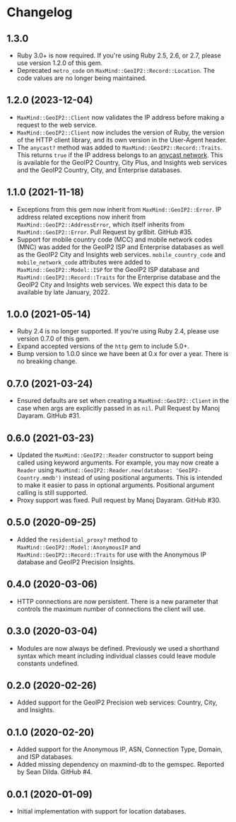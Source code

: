 # Changelog

## 1.3.0

* Ruby 3.0+ is now required. If you're using Ruby 2.5, 2.6, or 2.7, please
  use version 1.2.0 of this gem.
* Deprecated `metro_code` on `MaxMind::GeoIP2::Record::Location`. The code
  values are no longer being maintained.

## 1.2.0 (2023-12-04)

* `MaxMind::GeoIP2::Client` now validates the IP address before making a
  request to the web service.
* `MaxMind::GeoIP2::Client` now includes the version of Ruby, the version
  of the HTTP client library, and its own version in the User-Agent header.
* The `anycast?` method was added to `MaxMind::GeoIP2::Record::Traits`.
  This returns `true` if the IP address belongs to an [anycast
  network](https://en.wikipedia.org/wiki/Anycast). This is available for
  the GeoIP2 Country, City Plus, and Insights web services and the GeoIP2
  Country, City, and Enterprise databases.

## 1.1.0 (2021-11-18)

* Exceptions from this gem now inherit from `MaxMind::GeoIP2::Error`. IP
  address related exceptions now inherit from
  `MaxMind::GeoIP2::AddressError`, which itself inherits from
  `MaxMind::GeoIP2::Error`. Pull Request by gr8bit. GitHub #35.
* Support for mobile country code (MCC) and mobile network codes (MNC) was
  added for the GeoIP2 ISP and Enterprise databases as well as the GeoIP2
  City and Insights web services. `mobile_country_code` and
  `mobile_network_code` attributes were added to
  `MaxMind::GeoIP2::Model::ISP` for the GeoIP2 ISP database and
  `MaxMind::GeoIP2::Record::Traits` for the Enterprise database and the
  GeoIP2 City and Insights web services. We expect this data to be
  available by late January, 2022.

## 1.0.0 (2021-05-14)

* Ruby 2.4 is no longer supported. If you're using Ruby 2.4, please use
  version 0.7.0 of this gem.
* Expand accepted versions of the `http` gem to include 5.0+.
* Bump version to 1.0.0 since we have been at 0.x for over a year. There is
  no breaking change.

## 0.7.0 (2021-03-24)

* Ensured defaults are set when creating a `MaxMind::GeoIP2::Client` in the
  case when args are explicitly passed in as `nil`. Pull Request by Manoj
  Dayaram. GitHub #31.

## 0.6.0 (2021-03-23)

* Updated the `MaxMind::GeoIP2::Reader` constructor to support being called
  using keyword arguments. For example, you may now create a `Reader` using
  `MaxMind::GeoIP2::Reader.new(database: 'GeoIP2-Country.mmdb')` instead of
  using positional arguments. This is intended to make it easier to pass in
  optional arguments. Positional argument calling is still supported.
* Proxy support was fixed. Pull request by Manoj Dayaram. GitHub #30.

## 0.5.0 (2020-09-25)

* Added the `residential_proxy?` method to
  `MaxMind::GeoIP2::Model::AnonymousIP` and
  `MaxMind::GeoIP2::Record::Traits` for use with the Anonymous IP database
  and GeoIP2 Precision Insights.

## 0.4.0 (2020-03-06)

* HTTP connections are now persistent. There is a new parameter that
  controls the maximum number of connections the client will use.

## 0.3.0 (2020-03-04)

* Modules are now always be defined. Previously we used a shorthand syntax
  which meant including individual classes could leave module constants
  undefined.

## 0.2.0 (2020-02-26)

* Added support for the GeoIP2 Precision web services: Country, City, and
  Insights.

## 0.1.0 (2020-02-20)

* Added support for the Anonymous IP, ASN, Connection Type, Domain, and ISP
  databases.
* Added missing dependency on maxmind-db to the gemspec. Reported by Sean
  Dilda. GitHub #4.

## 0.0.1 (2020-01-09)

* Initial implementation with support for location databases.
